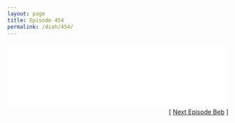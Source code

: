 ```yaml
---
layout: page
title: Episode 454
permalink: /diah/454/
---
```


<iframe allowfullscreen="true" frameborder="0" style="width:100%;" marginheight="0" marginwidth="0" mozallowfullscreen="true" scrolling="NO" src="//gdriveplayer.us/embed2.php?link=VWqCQHNDEtyJ5VurdpT5vgTfDR2MAYSS5cDL%252B9TuzMTtMpfmgIECOCeDMDg3%252BGrkQb3gaBEgg1kO0ewBZ7Tt%252BJ9UqBtR3EHzHE5yinsIaOV0olnV%252BYX9ttbjjSf5eEGSLnQky5qMMfhVzMeIXJgLwZgLl54WuLhQm7SHqPIPYuea%252F4OErOK5tXvpNaxET4%252F5C0F1UaJhjbYUrHYiv6EcrX&amp;no_adult=yes" webkitallowfullscreen="true"></iframe>

<div align="right">[ <a href="/diah/455/">Next Episode Beb</a> ]</div>

